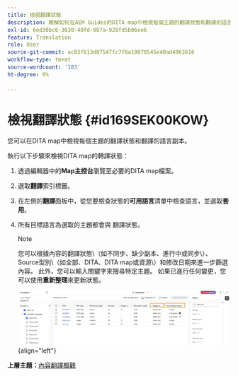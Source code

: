 ```yaml
---
title: 檢視翻譯狀態
description: 瞭解如何在AEM Guides的DITA map中檢視每個主題的翻譯狀態和翻譯的語言副本。
exl-id: 6ed30bc6-3030-40fd-987a-928fd5b06ee6
feature: Translation
role: User
source-git-commit: ac83f613d87547fc7f6a18070545e40ad4963616
workflow-type: tm+mt
source-wordcount: '183'
ht-degree: 0%

---
```


# 檢視翻譯狀態 {#id169SEK00KOW}

您可以在DITA map中檢視每個主題的翻譯狀態和翻譯的語言副本。

執行以下步驟來檢視DITA map的轉譯狀態：

1. 透過編輯器中的&#x200B;**Map主控台**&#x200B;瀏覽至必要的DITA map檔案。
1. 選取&#x200B;**翻譯**&#x200B;索引標籤。
1. 在左側的&#x200B;**翻譯**&#x200B;面板中，從您要檢查狀態的&#x200B;**可用語言**&#x200B;清單中檢查語言，並選取&#x200B;**套用**。
1. 所有目標語言為選取的主題都會與   翻譯狀態。

   >[!NOTE]
   >
   > 您可以根據內容的翻譯狀態\（如不同步、缺少副本、進行中或同步\）、Source型別\（如全部、DITA、DITA map或資源\）和修改日期來進一步篩選內容。 此外，您可以輸入關鍵字來搜尋特定主題。 如果已進行任何變更，您可以使用&#x200B;**重新整理**&#x200B;來更新狀態。

   ![](images/translation-status-new.png){align="left"}

**上層主題：**[&#x200B;內容翻譯概觀](translation.md)
